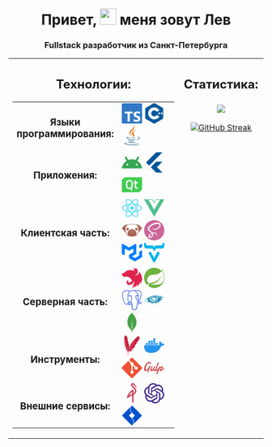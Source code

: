 <h1 align="center">Привет, <img src="https://github.com/blackcater/blackcater/raw/main/images/Hi.gif" height="32"/> меня зовут Лев</h1>
<h3 align="center">Fullstack разработчик из Санкт-Петербурга</h3>

<table>
<tr>
<td valign="top" width="66%">
<div align="center">  
<h2 align="center">Технологии:</h2>
<table>
<tr>
<td valign="center" width="50%">
<h3 align="center"> Языки программирования: </h3>
</td><td valign="top" width="50%">
<svg width=40 height=40 role="img" viewBox="0 0 24 24" xmlns="http://www.w3.org/2000/svg"><path d="M1.125 0C.502 0 0 .502 0 1.125v21.75C0 23.498.502 24 1.125 24h21.75c.623 0 1.125-.502 1.125-1.125V1.125C24 .502 23.498 0 22.875 0zm17.363 9.75c.612 0 1.154.037 1.627.111a6.38 6.38 0 0 1 1.306.34v2.458a3.95 3.95 0 0 0-.643-.361 5.093 5.093 0 0 0-.717-.26 5.453 5.453 0 0 0-1.426-.2c-.3 0-.573.028-.819.086a2.1 2.1 0 0 0-.623.242c-.17.104-.3.229-.393.374a.888.888 0 0 0-.14.49c0 .196.053.373.156.529.104.156.252.304.443.444s.423.276.696.41c.273.135.582.274.926.416.47.197.892.407 1.266.628.374.222.695.473.963.753.268.279.472.598.614.957.142.359.214.776.214 1.253 0 .657-.125 1.21-.373 1.656a3.033 3.033 0 0 1-1.012 1.085 4.38 4.38 0 0 1-1.487.596c-.566.12-1.163.18-1.79.18a9.916 9.916 0 0 1-1.84-.164 5.544 5.544 0 0 1-1.512-.493v-2.63a5.033 5.033 0 0 0 3.237 1.2c.333 0 .624-.03.872-.09.249-.06.456-.144.623-.25.166-.108.29-.234.373-.38a1.023 1.023 0 0 0-.074-1.089 2.12 2.12 0 0 0-.537-.5 5.597 5.597 0 0 0-.807-.444 27.72 27.72 0 0 0-1.007-.436c-.918-.383-1.602-.852-2.053-1.405-.45-.553-.676-1.222-.676-2.005 0-.614.123-1.141.369-1.582.246-.441.58-.804 1.004-1.089a4.494 4.494 0 0 1 1.47-.629 7.536 7.536 0 0 1 1.77-.201zm-15.113.188h9.563v2.166H9.506v9.646H6.789v-9.646H3.375z"  fill="#3178C6"/></svg>
<svg width=40 height=40 role="img" viewBox="0 0 24 24" xmlns="http://www.w3.org/2000/svg"><path d="M22.394 6c-.167-.29-.398-.543-.652-.69L12.926.22c-.509-.294-1.34-.294-1.848 0L2.26 5.31c-.508.293-.923 1.013-.923 1.6v10.18c0 .294.104.62.271.91.167.29.398.543.652.69l8.816 5.09c.508.293 1.34.293 1.848 0l8.816-5.09c.254-.147.485-.4.652-.69.167-.29.27-.616.27-.91V6.91c.003-.294-.1-.62-.268-.91zM12 19.11c-3.92 0-7.109-3.19-7.109-7.11 0-3.92 3.19-7.11 7.11-7.11a7.133 7.133 0 016.156 3.553l-3.076 1.78a3.567 3.567 0 00-3.08-1.78A3.56 3.56 0 008.444 12 3.56 3.56 0 0012 15.555a3.57 3.57 0 003.08-1.778l3.078 1.78A7.135 7.135 0 0112 19.11zm7.11-6.715h-.79v.79h-.79v-.79h-.79v-.79h.79v-.79h.79v.79h.79zm2.962 0h-.79v.79h-.79v-.79h-.79v-.79h.79v-.79h.79v.79h.79z" fill="#00599C"/></svg>
<svg width=40 height=40 role="img" xmlns="http://www.w3.org/2000/svg" viewBox="0 0 32 32" fill="none"><path d="M16.0497 8.44062C22.6378 3.32607 19.2566 0 19.2566 0C19.7598 5.28738 13.813 6.53583 12.2189 10.1692C11.1312 12.6485 12.9638 14.8193 16.0475 17.5554C15.7749 16.9494 15.3544 16.3606 14.9288 15.7645C13.4769 13.7313 11.9645 11.6132 16.0497 8.44062Z" fill="#E76F00"/><path d="M17.1015 18.677C17.1015 18.677 19.0835 17.0779 17.5139 15.3008C12.1931 9.27186 23.3333 6.53583 23.3333 6.53583C16.5317 9.8125 17.5471 11.7574 19.2567 14.1202C21.0871 16.6538 17.1015 18.677 17.1015 18.677Z" fill="#E76F00"/><path d="M22.937 23.4456C29.0423 20.3258 26.2195 17.3278 24.2492 17.7317C23.7662 17.8305 23.5509 17.9162 23.5509 17.9162C23.5509 17.9162 23.7302 17.64 24.0726 17.5204C27.9705 16.1729 30.9682 21.4949 22.8143 23.6028C22.8143 23.6029 22.9088 23.5198 22.937 23.4456Z" fill="#5382A1"/><path d="M10.233 19.4969C6.41312 18.9953 12.3275 17.6139 12.3275 17.6139C12.3275 17.6139 10.0307 17.4616 7.20592 18.8043C3.86577 20.3932 15.4681 21.1158 21.474 19.5625C22.0984 19.1432 22.9614 18.7798 22.9614 18.7798C22.9614 18.7798 20.5037 19.2114 18.0561 19.4145C15.0612 19.6612 11.8459 19.7093 10.233 19.4969Z" fill="#5382A1"/><path d="M11.6864 22.4758C9.55624 22.2592 10.951 21.2439 10.951 21.2439C5.43898 23.0429 14.0178 25.083 21.7199 22.8682C20.9012 22.5844 20.3806 22.0653 20.3806 22.0653C16.6163 22.7781 14.441 22.7553 11.6864 22.4758Z" fill="#5382A1"/><path d="M12.6145 25.6991C10.486 25.4585 11.7295 24.7474 11.7295 24.7474C6.72594 26.1222 14.7729 28.9625 21.1433 26.2777C20.0999 25.8787 19.3528 25.4181 19.3528 25.4181C16.5111 25.9469 15.1931 25.9884 12.6145 25.6991Z" fill="#5382A1"/><path d="M25.9387 27.3388C25.9387 27.3388 26.8589 28.0844 24.9252 28.6612C21.2481 29.7566 9.62093 30.0874 6.39094 28.7049C5.22984 28.2082 7.40723 27.5189 8.09215 27.3742C8.80646 27.2219 9.21466 27.2503 9.21466 27.2503C7.9234 26.3558 0.868489 29.0067 5.63111 29.7659C18.6195 31.8372 29.3077 28.8331 25.9387 27.3388Z" fill="#5382A1"/><path d="M28 28.9679C27.7869 31.6947 18.7877 32.2683 12.9274 31.8994C9.10432 31.6583 8.33812 31.0558 8.32691 31.047C11.9859 31.6402 18.1549 31.7482 23.1568 30.8225C27.5903 30.0016 28 28.9679 28 28.9679Z" fill="#5382A1"/><div xmlns="" id="ext_installed_id"/></svg>
</td></tr>
<tr>
<td valign="center" width="50%">
<h3 align="center"> Приложения: </h3>
</td><td valign="top" width="50%">
<svg width=40 height=40 role="img" viewBox="0 0 24 24" xmlns="http://www.w3.org/2000/svg"><title>Android</title><path d="M18.4395 5.5586c-.675 1.1664-1.352 2.3318-2.0274 3.498-.0366-.0155-.0742-.0286-.1113-.043-1.8249-.6957-3.484-.8-4.42-.787-1.8551.0185-3.3544.4643-4.2597.8203-.084-.1494-1.7526-3.021-2.0215-3.4864a1.1451 1.1451 0 0 0-.1406-.1914c-.3312-.364-.9054-.4859-1.379-.203-.475.282-.7136.9361-.3886 1.5019 1.9466 3.3696-.0966-.2158 1.9473 3.3593.0172.031-.4946.2642-1.3926 1.0177C2.8987 12.176.452 14.772 0 18.9902h24c-.119-1.1108-.3686-2.099-.7461-3.0683-.7438-1.9118-1.8435-3.2928-2.7402-4.1836a12.1048 12.1048 0 0 0-2.1309-1.6875c.6594-1.122 1.312-2.2559 1.9649-3.3848.2077-.3615.1886-.7956-.0079-1.1191a1.1001 1.1001 0 0 0-.8515-.5332c-.5225-.0536-.9392.3128-1.0488.5449zm-.0391 8.461c.3944.5926.324 1.3306-.1563 1.6503-.4799.3197-1.188.0985-1.582-.4941-.3944-.5927-.324-1.3307.1563-1.6504.4727-.315 1.1812-.1086 1.582.4941zM7.207 13.5273c.4803.3197.5506 1.0577.1563 1.6504-.394.5926-1.1038.8138-1.584.4941-.48-.3197-.5503-1.0577-.1563-1.6504.4008-.6021 1.1087-.8106 1.584-.4941z" fill="#34A853"/></svg>
<svg width=40 height=40 role="img" viewBox="0 0 24 24" xmlns="http://www.w3.org/2000/svg"><title>Flutter</title><path d="M14.314 0L2.3 12 6 15.7 21.684.013h-7.357zm.014 11.072L7.857 17.53l6.47 6.47H21.7l-6.46-6.468 6.46-6.46h-7.37z" fill="#02569B"/></svg>
<svg width=40 height=40 role="img" viewBox="0 0 24 24" xmlns="http://www.w3.org/2000/svg"><title>Qt</title><path d="M21.693 3.162H3.33L0 6.49v14.348h20.671L24 17.51V3.162zM12.785 18.4l-1.562.728-1.35-2.217c-.196.057-.499.09-.924.09-1.579 0-2.683-.425-3.305-1.276-.622-.85-.932-2.2-.932-4.033 0-1.84.319-3.206.949-4.098.63-.892 1.726-1.341 3.288-1.341 1.562 0 2.658.441 3.28 1.333.63.883.94 2.25.94 4.098 0 1.219-.13 2.2-.384 2.945-.261.752-.679 1.325-1.268 1.718zm4.736-1.587c-.858 0-1.447-.196-1.766-.59-.32-.392-.483-1.136-.483-2.232v-3.534H14.11V9.051h1.162V6.843h1.644V9.05h2.094v1.415h-2.094v3.346c0 .622.05 1.03.14 1.227.09.204.326.303.695.303l1.243-.05.073 1.326c-.67.13-1.186.196-1.546.196zm-8.58-9.08c-.95 0-1.604.311-1.963.94-.352.63-.532 1.629-.532 3.011 0 1.374.172 2.364.515 2.953.344.589 1.006.892 1.98.892.973 0 1.628-.295 1.971-.876.335-.58.507-1.57.507-2.953 0-1.39-.172-2.396-.523-3.026-.352-.63-1.006-.94-1.955-.94Z" fill="#41CD52"/></svg>
</td></tr>
<tr>
<td valign="center" width="50%">
<h3 align="center"> Клиентская часть: </h3>
</td><td valign="top" width="50%">
<svg  width=40 height=40  role="img" viewBox="0 0 24 24" xmlns="http://www.w3.org/2000/svg"><title>React</title><path d="M14.23 12.004a2.236 2.236 0 0 1-2.235 2.236 2.236 2.236 0 0 1-2.236-2.236 2.236 2.236 0 0 1 2.235-2.236 2.236 2.236 0 0 1 2.236 2.236zm2.648-10.69c-1.346 0-3.107.96-4.888 2.622-1.78-1.653-3.542-2.602-4.887-2.602-.41 0-.783.093-1.106.278-1.375.793-1.683 3.264-.973 6.365C1.98 8.917 0 10.42 0 12.004c0 1.59 1.99 3.097 5.043 4.03-.704 3.113-.39 5.588.988 6.38.32.187.69.275 1.102.275 1.345 0 3.107-.96 4.888-2.624 1.78 1.654 3.542 2.603 4.887 2.603.41 0 .783-.09 1.106-.275 1.374-.792 1.683-3.263.973-6.365C22.02 15.096 24 13.59 24 12.004c0-1.59-1.99-3.097-5.043-4.032.704-3.11.39-5.587-.988-6.38-.318-.184-.688-.277-1.092-.278zm-.005 1.09v.006c.225 0 .406.044.558.127.666.382.955 1.835.73 3.704-.054.46-.142.945-.25 1.44-.96-.236-2.006-.417-3.107-.534-.66-.905-1.345-1.727-2.035-2.447 1.592-1.48 3.087-2.292 4.105-2.295zm-9.77.02c1.012 0 2.514.808 4.11 2.28-.686.72-1.37 1.537-2.02 2.442-1.107.117-2.154.298-3.113.538-.112-.49-.195-.964-.254-1.42-.23-1.868.054-3.32.714-3.707.19-.09.4-.127.563-.132zm4.882 3.05c.455.468.91.992 1.36 1.564-.44-.02-.89-.034-1.345-.034-.46 0-.915.01-1.36.034.44-.572.895-1.096 1.345-1.565zM12 8.1c.74 0 1.477.034 2.202.093.406.582.802 1.203 1.183 1.86.372.64.71 1.29 1.018 1.946-.308.655-.646 1.31-1.013 1.95-.38.66-.773 1.288-1.18 1.87-.728.063-1.466.098-2.21.098-.74 0-1.477-.035-2.202-.093-.406-.582-.802-1.204-1.183-1.86-.372-.64-.71-1.29-1.018-1.946.303-.657.646-1.313 1.013-1.954.38-.66.773-1.286 1.18-1.868.728-.064 1.466-.098 2.21-.098zm-3.635.254c-.24.377-.48.763-.704 1.16-.225.39-.435.782-.635 1.174-.265-.656-.49-1.31-.676-1.947.64-.15 1.315-.283 2.015-.386zm7.26 0c.695.103 1.365.23 2.006.387-.18.632-.405 1.282-.66 1.933-.2-.39-.41-.783-.64-1.174-.225-.392-.465-.774-.705-1.146zm3.063.675c.484.15.944.317 1.375.498 1.732.74 2.852 1.708 2.852 2.476-.005.768-1.125 1.74-2.857 2.475-.42.18-.88.342-1.355.493-.28-.958-.646-1.956-1.1-2.98.45-1.017.81-2.01 1.085-2.964zm-13.395.004c.278.96.645 1.957 1.1 2.98-.45 1.017-.812 2.01-1.086 2.964-.484-.15-.944-.318-1.37-.5-1.732-.737-2.852-1.706-2.852-2.474 0-.768 1.12-1.742 2.852-2.476.42-.18.88-.342 1.356-.494zm11.678 4.28c.265.657.49 1.312.676 1.948-.64.157-1.316.29-2.016.39.24-.375.48-.762.705-1.158.225-.39.435-.788.636-1.18zm-9.945.02c.2.392.41.783.64 1.175.23.39.465.772.705 1.143-.695-.102-1.365-.23-2.006-.386.18-.63.406-1.282.66-1.933zM17.92 16.32c.112.493.2.968.254 1.423.23 1.868-.054 3.32-.714 3.708-.147.09-.338.128-.563.128-1.012 0-2.514-.807-4.11-2.28.686-.72 1.37-1.536 2.02-2.44 1.107-.118 2.154-.3 3.113-.54zm-11.83.01c.96.234 2.006.415 3.107.532.66.905 1.345 1.727 2.035 2.446-1.595 1.483-3.092 2.295-4.11 2.295-.22-.005-.406-.05-.553-.132-.666-.38-.955-1.834-.73-3.703.054-.46.142-.944.25-1.438zm4.56.64c.44.02.89.034 1.345.034.46 0 .915-.01 1.36-.034-.44.572-.895 1.095-1.345 1.565-.455-.47-.91-.993-1.36-1.565z" fill="#61DAFB"/></svg>
<svg   width=40 height=40   role="img" viewBox="0 0 24 24" xmlns="http://www.w3.org/2000/svg"><title>Vue.js</title><path d="M24,1.61H14.06L12,5.16,9.94,1.61H0L12,22.39ZM12,14.08,5.16,2.23H9.59L12,6.41l2.41-4.18h4.43Z" fill="#4FC08D"/></svg>
<svg width=40 height=40 role="img" viewBox="0 0 24 24" xmlns="http://www.w3.org/2000/svg"><title>Pug</title><path d="M12.0938 4.6358c-2.0663 0-3.6817.204-4.9221.5704a6.4511 6.4511 0 0 0 .0918-.084c.0374-.0375-.0507-.0625-.2285-.0684-.5335-.0175-1.8672.1436-2.9904.7051-1.273.599-4.118 3.7446-4.0432 3.9318.075.1872 1.4594 1.3458 1.8712 1.795.2621.2995 1.0485 2.9592 1.7599 2.51.189-.131.2656-.651.33-1.2931.0582.4975.1155 1.013.1934 1.4805.1123.7488 1.087 1.3474 1.1993 2.0587.1391 1.0138.7614 1.7234 1.9805 2.174.4847.6681 1.2382.3299 1.801.6347.8984.4867 1.9091.2617 2.92.2617 1.0108 0 1.984.186 2.92-.3007.576-.2995 1.32.0311 1.8087-.5802 1.2254-.4494 1.8319-1.1633 1.9727-2.1895.1123-.7113 1.0479-1.3099 1.1602-2.0587.0633-.3799.1102-.802.1582-1.2032.0568.4994.13.9042.291 1.0157.674.4493 1.4978-2.2104 1.7599-2.5099.4118-.4492 1.7963-1.6078 1.8712-1.795.0748-.1872-2.8074-3.3327-4.0803-3.9318-1.1231-.5615-2.4568-.7226-2.9903-.705-.167.0054-.2454.0287-.2247.0624-1.1748-.308-2.6728-.4805-4.6095-.4805zm.0293.5c2.2035 0 3.8486.2253 5.01.6153.1335.0449.2387.098.3593.1465.6901.715 1.6233 1.831 2.0138 3.1173.0246.081.0405.1658.0625.248.0003.0013-.0003.0028 0 .004v.0039c.0453.77.3158 1.4169.2305 1.9903-.1536.9982-.2285 1.9726-.373 2.84l-.002.0039v.0039c-.0289.1922-.218.4762-.4786.8067-.2606.3305-.5955.7024-.6817 1.248v.006l-.0019.0038c-.1006.733-.4207 1.1997-1.17 1.5821.1252-.4447.2051-1.055.2051-1.963.0374-1.1231.0766-1.5722-.8594-2.6954-.7184-.9236-1.704-1.5746-2.793-1.8985-.1111-.3899-.7217-.836-1.551-.836-.8285 0-1.4147.422-1.5352.8204-1.1098.3182-2.116.9759-2.8458 1.9141-.936 1.1232-.8594 1.6097-.8594 2.6955 0 .9037.0795 1.5135.2031 1.961-.7697-.385-1.1078-.857-1.207-1.5802v-.0097c-.0875-.5541-.4371-.9235-.7071-1.254-.27-.3305-.4626-.6166-.4903-.8008l-.002-.004v-.0038c-.1444-.8669-.2196-1.8406-.373-2.838v-.002c-.0853-.5734.1833-1.2203.2285-1.9903v.0156c.0131-.1437.0173-.241.0254-.371.3604-1.1587 1.1531-2.1726 1.8048-2.8752a6.4135 6.4135 0 0 1 .7246-.289c1.1921-.3916 2.8593-.6153 5.0628-.6153zm-5.2092 3.805a1.6473 1.6473 0 0 0-1.6349 1.6484 1.6473 1.6473 0 0 0 1.6485 1.6466 1.6473 1.6473 0 0 0 .4415-.0606c.3487-.3747.7177-.7223 1.1113-1.041a1.6473 1.6473 0 0 0 .0938-.545 1.6473 1.6473 0 0 0-1.6466-1.6485 1.6473 1.6473 0 0 0-.0136 0zm10.2973 0a1.6473 1.6473 0 0 0-1.6368 1.6484 1.6473 1.6473 0 0 0 .1504.6836c.3125.2642.611.547.8945.8477a1.6473 1.6473 0 0 0 .6036.1153 1.6473 1.6473 0 0 0 1.6465-1.6466 1.6473 1.6473 0 0 0-1.6465-1.6485 1.6473 1.6473 0 0 0-.0117 0zm-9.8715.4863a.4118.4118 0 0 1 .4101.412.4118.4118 0 0 1-.4101.4122.4118.4118 0 0 1-.4122-.4121.4118.4118 0 0 1 .4122-.4121zm9.471 0a.4118.4118 0 0 1 .4122.412.4118.4118 0 0 1-.4121.4122.4118.4118 0 0 1-.4122-.4121.4118.4118 0 0 1 .4122-.4121zm-5.1095 1.4863a.1498.2995 17.23 0 1 .0293.004.1498.2995 17.23 0 1 .0547.33.1498.2995 17.23 0 1-.2325.2422.1498.2995 17.23 0 1-.0527-.33.1498.2995 17.23 0 1 .2012-.2462zm.6719.0215a.2995.1498 75.54 0 1 .205.254.2995.1498 75.54 0 1-.0703.328.2995.1498 75.54 0 1-.2207-.2519.2995.1498 75.54 0 1 .0703-.3281.2995.1498 75.54 0 1 .0157-.002zm-.3164.4766s.0358.226.1855.3008c.1498.0749.8614-.1504.8614-.1504-.337.262-.9727.263-.9727.338v.373c0 .4079.0263 1.4614-.0313 1.6856.8238.0045 2.09 1.1255 2.09 2.508v.0741c-.0375-1.3478-1.6091-2.4337-2.0958-2.4337-.4867 0-2.0603 1.0485-2.0978 2.4337v-.0742c0-1.3626 1.2326-2.47 2.0567-2.506-.0704-.5517-.0722-1.1372-.0722-1.6875v-.373c-.2145-.0954-.4322-.1714-.6563-.2364.1846.0326.371.0488.545.0488.1497-.0749.1875-.3008.1875-.3008zm-3.0412 1.3477a.1498.1498 0 0 1 .0078 0 .1498.1498 0 0 1 .1504.1504.1498.1498 0 0 1-.1504.1504.1498.1498 0 0 1-.1504-.1504.1498.1498 0 0 1 .1426-.1504zm1.1231 0a.1498.1498 0 0 1 .0078 0 .1498.1498 0 0 1 .1504.1504.1498.1498 0 0 1-.1504.1504.1498.1498 0 0 1-.1504-.1504.1498.1498 0 0 1 .1426-.1504zm3.67 0a.1498.1498 0 0 1 .0079 0 .1498.1498 0 0 1 .1504.1504.1498.1498 0 0 1-.1504.1504.1498.1498 0 0 1-.1504-.1504.1498.1498 0 0 1 .1426-.1504zm1.1232 0a.1498.1498 0 0 1 .0078 0 .1498.1498 0 0 1 .1504.1504.1498.1498 0 0 1-.1504.1504.1498.1498 0 0 1-.1504-.1504.1498.1498 0 0 1 .1426-.1504zm-5.6526.8985a.1498.1498 0 0 1 .0078 0 .1498.1498 0 0 1 .1484.1504.1498.1498 0 0 1-.1484.1504.1498.1498 0 0 1-.1504-.1504.1498.1498 0 0 1 .1426-.1504zm5.3908 0a.1498.1498 0 0 1 .006 0 .1498.1498 0 0 1 .1503.1504.1498.1498 0 0 1-.1504.1504.1498.1498 0 0 1-.1484-.1504.1498.1498 0 0 1 .1425-.1504Z" fill="#A86454"/></svg>
<svg width=40 height=40 role="img" viewBox="0 0 24 24" xmlns="http://www.w3.org/2000/svg"><title>Sass</title><path d="M12 0c6.627 0 12 5.373 12 12s-5.373 12-12 12S0 18.627 0 12 5.373 0 12 0zM9.615 15.998c.175.645.156 1.248-.024 1.792l-.065.18c-.024.061-.052.12-.078.176-.14.29-.326.56-.555.81-.698.759-1.672 1.047-2.09.805-.45-.262-.226-1.335.584-2.19.871-.918 2.12-1.509 2.12-1.509v-.003l.108-.061zm9.911-10.861c-.542-2.133-4.077-2.834-7.422-1.645-1.989.707-4.144 1.818-5.693 3.267C4.568 8.48 4.275 9.98 4.396 10.607c.427 2.211 3.457 3.657 4.703 4.73v.006c-.367.18-3.056 1.529-3.686 2.925-.675 1.47.105 2.521.615 2.655 1.575.436 3.195-.36 4.065-1.649.84-1.261.766-2.881.404-3.676.496-.135 1.08-.195 1.83-.104 2.101.24 2.521 1.56 2.43 2.1-.09.539-.523.854-.674.944-.15.091-.195.12-.181.181.015.09.091.09.21.075.165-.03 1.096-.45 1.141-1.471.045-1.29-1.186-2.729-3.375-2.7-.9.016-1.471.091-1.875.256-.03-.045-.061-.075-.105-.105-1.35-1.455-3.855-2.475-3.75-4.41.03-.705.285-2.564 4.8-4.814 3.705-1.846 6.661-1.335 7.171-.21.733 1.604-1.576 4.59-5.431 5.024-1.47.165-2.235-.404-2.431-.615-.209-.225-.239-.24-.314-.194-.12.06-.045.255 0 .375.12.3.585.825 1.396 1.095.704.225 2.43.359 4.5-.45 2.324-.899 4.139-3.405 3.614-5.505l.073.067z" fill="#CC6699"/></svg>
<svg width=40 height=40 role="img" viewBox="0 0 24 24" xmlns="http://www.w3.org/2000/svg"><title>MUI</title><path d="M20.229 15.793a.666.666 0 0 0 .244-.243.666.666 0 0 0 .09-.333l.012-3.858a.666.666 0 0 1 .09-.333.666.666 0 0 1 .245-.243L23 9.58a.667.667 0 0 1 .333-.088.667.667 0 0 1 .333.09.667.667 0 0 1 .244.243.666.666 0 0 1 .089.333v7.014a.667.667 0 0 1-.335.578l-7.893 4.534a.666.666 0 0 1-.662 0l-6.194-3.542a.667.667 0 0 1-.246-.244.667.667 0 0 1-.09-.335v-3.537c0-.004.004-.006.008-.004s.008 0 .008-.005v-.004c0-.003.002-.005.004-.007l5.102-2.93c.004-.003.002-.01-.003-.01a.005.005 0 0 1-.004-.002.005.005 0 0 1-.001-.004l.01-3.467a.667.667 0 0 0-.333-.58.667.667 0 0 0-.667 0L8.912 9.799a.667.667 0 0 1-.665 0l-3.804-2.19a.667.667 0 0 0-.999.577v6.267a.667.667 0 0 1-.332.577.666.666 0 0 1-.332.09.667.667 0 0 1-.333-.088L.336 13.825a.667.667 0 0 1-.246-.244.667.667 0 0 1-.09-.336L.019 2.292a.667.667 0 0 1 .998-.577l7.23 4.153a.667.667 0 0 0 .665 0l7.228-4.153a.666.666 0 0 1 .333-.088.666.666 0 0 1 .333.09.667.667 0 0 1 .244.244.667.667 0 0 1 .088.333V13.25c0 .117-.03.232-.089.334a.667.667 0 0 1-.245.244l-3.785 2.18a.667.667 0 0 0-.245.245.666.666 0 0 0-.089.334.667.667 0 0 0 .09.334.666.666 0 0 0 .247.244l2.088 1.189a.67.67 0 0 0 .33.087.667.667 0 0 0 .332-.089l4.457-2.56Zm.438-9.828a.666.666 0 0 0 .09.335.666.666 0 0 0 .248.244.667.667 0 0 0 .67-.008l2.001-1.2a.666.666 0 0 0 .237-.243.667.667 0 0 0 .087-.329V2.32a.667.667 0 0 0-.091-.335.667.667 0 0 0-.584-.33.667.667 0 0 0-.334.094l-2 1.2a.666.666 0 0 0-.238.243.668.668 0 0 0-.086.329v2.445Z" fill="#007FFF"/></svg>
<svg width=40 height=40 role="img" viewBox="0 0 24 24" xmlns="http://www.w3.org/2000/svg"><title>Vaadin</title><path d="M1.166.521C.506.521 0 1.055 0 1.715v1.97c0 2.316 1.054 3.473 3.502 3.473h5.43c1.623 0 1.783.685 1.783 1.35 0 .068.004.13.012.193a1.268 1.268 0 0 0 2.531-.004c.007-.062.012-.121.012-.19 0-.664.16-1.349 1.783-1.349h5.43C22.93 7.158 24 6.001 24 3.686V1.715c0-.66-.524-1.194-1.184-1.194-.66 0-1.189.534-1.189 1.194l-.004.685c0 .746-.476 1.27-1.594 1.27h-5.322c-2.422 0-2.608 1.796-2.687 2.748h-.055c-.08-.952-.266-2.748-2.688-2.748H3.955c-1.118 0-1.629-.544-1.629-1.29v-.665c0-.66-.5-1.194-1.16-1.194zm5.875 10.553a1.586 1.586 0 0 0-1.375 2.371c1.657 3.06 3.308 6.13 4.967 9.184a1.415 1.415 0 0 0 2.586.02l.033-.06 4.945-9.142a1.587 1.587 0 0 0-1.377-2.373c-.702 0-1.179.345-1.502 1.082l-3.386 6.313-3.383-6.305c-.326-.745-.805-1.09-1.508-1.09Z" fill="#00B4F0"/></svg>
</td></tr>
<tr>
<td valign="center" width="50%">
<h3 align="center"> Серверная часть: </h3>
</td><td valign="top" width="50%">
<svg width=40 height=40 role="img" viewBox="0 0 24 24" xmlns="http://www.w3.org/2000/svg"><title>NestJS</title><path d="M14.131.047c-.173 0-.334.037-.483.087.316.21.49.49.576.806.007.043.019.074.025.117a.681.681 0 0 1 .013.112c.024.545-.143.614-.26.936-.18.415-.13.861.086 1.22a.74.74 0 0 0 .074.137c-.235-1.568 1.073-1.803 1.314-2.293.019-.428-.334-.713-.613-.911a1.37 1.37 0 0 0-.732-.21zM16.102.4c-.024.143-.006.106-.012.18-.006.05-.006.112-.012.161-.013.05-.025.1-.044.149-.012.05-.03.1-.05.149l-.067.142c-.02.025-.031.05-.05.075l-.037.055a2.152 2.152 0 0 1-.093.124c-.037.038-.068.081-.112.112v.006c-.037.031-.074.068-.118.1-.13.099-.278.173-.415.266-.043.03-.087.056-.124.093a.906.906 0 0 0-.118.099c-.043.037-.074.074-.111.118-.031.037-.068.08-.093.124a1.582 1.582 0 0 0-.087.13c-.025.05-.043.093-.068.142-.019.05-.037.093-.05.143a2.007 2.007 0 0 0-.043.155c-.006.025-.006.056-.012.08-.007.025-.007.05-.013.075 0 .05-.006.105-.006.155 0 .037 0 .074.006.111 0 .05.006.1.019.155.006.05.018.1.03.15.02.049.032.098.05.148.013.03.031.062.044.087l-1.426-.552c-.241-.068-.477-.13-.719-.186l-.39-.093c-.372-.074-.75-.13-1.128-.167-.013 0-.019-.006-.031-.006A11.082 11.082 0 0 0 8.9 2.855c-.378.025-.756.074-1.134.136a12.45 12.45 0 0 0-.837.174l-.279.074c-.092.037-.18.08-.266.118l-.205.093c-.012.006-.024.006-.03.012-.063.031-.118.056-.174.087a2.738 2.738 0 0 0-.236.118c-.043.018-.086.043-.124.062a.559.559 0 0 1-.055.03c-.056.032-.112.063-.162.094a1.56 1.56 0 0 0-.148.093c-.044.03-.087.055-.124.086-.006.007-.013.007-.019.013-.037.025-.08.056-.118.087l-.012.012-.093.074c-.012.007-.025.019-.037.025-.031.025-.062.056-.093.08-.006.013-.019.02-.025.025-.037.038-.074.069-.111.106-.007 0-.007.006-.013.012a1.742 1.742 0 0 0-.111.106c-.007.006-.007.012-.013.012a1.454 1.454 0 0 0-.093.1c-.012.012-.03.024-.043.036a1.374 1.374 0 0 1-.106.112c-.006.012-.018.019-.024.03-.05.05-.093.1-.143.15l-.018.018c-.1.106-.205.211-.317.304-.111.1-.229.192-.347.273a3.777 3.777 0 0 1-.762.421c-.13.056-.267.106-.403.149-.26.056-.527.161-.756.18-.05 0-.105.012-.155.018l-.155.037-.149.056c-.05.019-.099.044-.148.068-.044.031-.093.056-.137.087a1.011 1.011 0 0 0-.124.106c-.043.03-.087.074-.124.111-.037.043-.074.08-.105.124-.031.05-.068.093-.093.143a1.092 1.092 0 0 0-.087.142c-.025.056-.05.106-.068.161-.019.05-.037.106-.056.161-.012.05-.025.1-.03.15 0 .005-.007.012-.007.018-.012.056-.012.13-.019.167C.006 7.95 0 7.986 0 8.03a.657.657 0 0 0 .074.31v.006c.019.037.044.075.069.112.024.037.05.074.08.111.031.031.068.069.106.1a.906.906 0 0 0 .117.099c.149.13.186.173.378.272.031.019.062.031.1.05.006 0 .012.006.018.006 0 .013 0 .019.006.031a1.272 1.272 0 0 0 .08.298c.02.037.032.074.05.111.007.013.013.025.02.031.024.05.049.093.073.137l.093.13c.031.037.069.08.106.118.037.037.074.068.118.105 0 0 .006.006.012.006.037.031.074.062.112.087a.986.986 0 0 0 .136.08c.043.025.093.05.142.069a.73.73 0 0 0 .124.043c.007.006.013.006.025.012.025.007.056.013.08.019-.018.335-.024.65.026.762.055.124.328-.254.6-.688-.036.428-.061.93 0 1.079.069.155.44-.329.763-.862 4.395-1.016 8.405 2.02 8.826 6.31-.08-.67-.905-1.041-1.283-.948-.186.458-.502 1.047-1.01 1.413.043-.41.025-.83-.062-1.24a4.009 4.009 0 0 1-.769 1.562c-.588.043-1.177-.242-1.487-.67-.025-.018-.031-.055-.05-.08-.018-.043-.037-.087-.05-.13a.515.515 0 0 1-.037-.13c-.006-.044-.006-.087-.006-.137v-.093a.992.992 0 0 1 .031-.13c.013-.043.025-.086.044-.13.024-.043.043-.087.074-.13.105-.298.105-.54-.087-.682a.706.706 0 0 0-.118-.062c-.024-.006-.055-.018-.08-.025l-.05-.018a.847.847 0 0 0-.13-.031.472.472 0 0 0-.13-.019 1.01 1.01 0 0 0-.136-.012c-.031 0-.062.006-.093.006a.484.484 0 0 0-.137.019c-.043.006-.086.012-.13.024a1.068 1.068 0 0 0-.13.044c-.043.018-.08.037-.124.056-.037.018-.074.043-.118.062-1.444.942-.582 3.148.403 3.787-.372.068-.75.148-.855.229l-.013.012c.267.161.546.298.837.416.397.13.818.247 1.004.297v.006a5.996 5.996 0 0 0 1.562.112c2.746-.192 4.996-2.281 5.405-5.033l.037.161c.019.112.043.23.056.347v.006c.012.056.018.112.025.162v.024c.006.056.012.112.012.162.006.068.012.136.012.204v.1c0 .03.007.067.007.098 0 .038-.007.075-.007.112v.087c0 .043-.006.08-.006.124 0 .025 0 .05-.006.08 0 .044-.006.087-.006.137-.006.018-.006.037-.006.055l-.02.143c0 .019 0 .037-.005.056-.007.062-.019.118-.025.18v.012l-.037.174v.018l-.037.167c0 .007-.007.02-.007.025a1.663 1.663 0 0 1-.043.168v.018c-.019.062-.037.118-.05.174-.006.006-.006.012-.006.012l-.056.186c-.024.062-.043.118-.068.18-.025.062-.043.124-.068.18-.025.062-.05.117-.074.18h-.007c-.024.055-.05.117-.08.173a.302.302 0 0 1-.019.043c-.006.006-.006.013-.012.019a5.867 5.867 0 0 1-1.742 2.082c-.05.031-.099.069-.149.106-.012.012-.03.018-.043.03a2.603 2.603 0 0 1-.136.094l.018.037h.007l.26-.037h.006c.161-.025.322-.056.483-.087.044-.006.093-.019.137-.031l.087-.019c.043-.006.086-.018.13-.024.037-.013.074-.02.111-.031.62-.15 1.221-.354 1.798-.595a9.926 9.926 0 0 1-3.85 3.142c.714-.05 1.426-.167 2.114-.366a9.903 9.903 0 0 0 5.857-4.68 9.893 9.893 0 0 1-1.667 3.986 9.758 9.758 0 0 0 1.655-1.376 9.824 9.824 0 0 0 2.61-5.268c.21.98.272 1.99.18 2.987 4.474-6.241.371-12.712-1.346-14.416-.006-.013-.012-.019-.012-.031-.006.006-.006.006-.006.012 0-.006 0-.006-.007-.012 0 .074-.006.148-.012.223a8.34 8.34 0 0 1-.062.415c-.03.136-.068.273-.105.41-.044.13-.093.266-.15.396a5.322 5.322 0 0 1-.185.378 4.735 4.735 0 0 1-.477.688c-.093.111-.192.21-.292.31a3.994 3.994 0 0 1-.18.155l-.142.124a3.459 3.459 0 0 1-.347.241 4.295 4.295 0 0 1-.366.211c-.13.062-.26.118-.39.174a4.364 4.364 0 0 1-.818.223c-.143.025-.285.037-.422.05a4.914 4.914 0 0 1-.297.012 4.66 4.66 0 0 1-.422-.025 3.137 3.137 0 0 1-.421-.062 3.136 3.136 0 0 1-.415-.105h-.007c.137-.013.273-.025.41-.05a4.493 4.493 0 0 0 .818-.223c.136-.05.266-.112.39-.174.13-.062.248-.13.372-.204.118-.08.235-.161.347-.248.112-.087.217-.18.316-.279.105-.093.198-.198.291-.304.093-.111.18-.223.26-.334.013-.019.026-.044.038-.062.062-.1.124-.199.18-.298a4.272 4.272 0 0 0 .334-.775c.044-.13.075-.266.106-.403.025-.142.05-.278.062-.415.012-.142.025-.285.025-.421 0-.1-.007-.199-.013-.298a6.726 6.726 0 0 0-.05-.415 4.493 4.493 0 0 0-.092-.415c-.044-.13-.087-.267-.137-.397-.05-.13-.111-.26-.173-.384-.069-.124-.137-.248-.211-.366a6.843 6.843 0 0 0-.248-.34c-.093-.106-.186-.212-.285-.317a3.878 3.878 0 0 0-.161-.155c-.28-.217-.57-.421-.862-.607a1.154 1.154 0 0 0-.124-.062 2.415 2.415 0 0 0-.589-.26Z" fill="#E0234E"/></svg>
<svg width=40 height=40 role="img" viewBox="0 0 24 24" xmlns="http://www.w3.org/2000/svg"><title>Spring</title><path d="M21.8537 1.4158a10.4504 10.4504 0 0 1-1.284 2.2471A11.9666 11.9666 0 1 0 3.8518 20.7757l.4445.3951a11.9543 11.9543 0 0 0 19.6316-8.2971c.3457-3.0126-.568-6.8649-2.0743-11.458zM5.5805 20.8745a1.0174 1.0174 0 1 1-.1482-1.4323 1.0396 1.0396 0 0 1 .1482 1.4323zm16.1991-3.5806c-2.9385 3.9263-9.2601 2.5928-13.2852 2.7904 0 0-.7161.0494-1.4323.1481 0 0 .2717-.1234.6174-.2469 2.8398-.9877 4.1732-1.1853 5.9018-2.0743 3.2349-1.6545 6.4698-5.2844 7.1118-9.0379-1.2347 3.6053-4.9881 6.7167-8.3959 7.9761-2.3459.8643-6.5685 1.7039-6.5685 1.7039l-.1729-.0988c-2.8645-1.4076-2.9632-7.6304 2.2718-9.6306 2.2966-.889 4.4696-.395 6.9637-.9877 2.6422-.6174 5.7043-2.5929 6.939-5.1857 1.3828 4.1732 3.062 10.643.0493 14.6434z" fill="#6DB33F"/></svg>
<svg width=40 height=40  role="img" viewBox="0 0 24 24" xmlns="http://www.w3.org/2000/svg"><title>PostgreSQL</title><path d="M23.5594 14.7228a.5269.5269 0 0 0-.0563-.1191c-.139-.2632-.4768-.3418-1.0074-.2321-1.6533.3411-2.2935.1312-2.5256-.0191 1.342-2.0482 2.445-4.522 3.0411-6.8297.2714-1.0507.7982-3.5237.1222-4.7316a1.5641 1.5641 0 0 0-.1509-.235C21.6931.9086 19.8007.0248 17.5099.0005c-1.4947-.0158-2.7705.3461-3.1161.4794a9.449 9.449 0 0 0-.5159-.0816 8.044 8.044 0 0 0-1.3114-.1278c-1.1822-.0184-2.2038.2642-3.0498.8406-.8573-.3211-4.7888-1.645-7.2219.0788C.9359 2.1526.3086 3.8733.4302 6.3043c.0409.818.5069 3.334 1.2423 5.7436.4598 1.5065.9387 2.7019 1.4334 3.582.553.9942 1.1259 1.5933 1.7143 1.7895.4474.1491 1.1327.1441 1.8581-.7279.8012-.9635 1.5903-1.8258 1.9446-2.2069.4351.2355.9064.3625 1.39.3772a.0569.0569 0 0 0 .0004.0041 11.0312 11.0312 0 0 0-.2472.3054c-.3389.4302-.4094.5197-1.5002.7443-.3102.064-1.1344.2339-1.1464.8115-.0025.1224.0329.2309.0919.3268.2269.4231.9216.6097 1.015.6331 1.3345.3335 2.5044.092 3.3714-.6787-.017 2.231.0775 4.4174.3454 5.0874.2212.5529.7618 1.9045 2.4692 1.9043.2505 0 .5263-.0291.8296-.0941 1.7819-.3821 2.5557-1.1696 2.855-2.9059.1503-.8707.4016-2.8753.5388-4.1012.0169-.0703.0357-.1207.057-.1362.0007-.0005.0697-.0471.4272.0307a.3673.3673 0 0 0 .0443.0068l.2539.0223.0149.001c.8468.0384 1.9114-.1426 2.5312-.4308.6438-.2988 1.8057-1.0323 1.5951-1.6698zM2.371 11.8765c-.7435-2.4358-1.1779-4.8851-1.2123-5.5719-.1086-2.1714.4171-3.6829 1.5623-4.4927 1.8367-1.2986 4.8398-.5408 6.108-.13-.0032.0032-.0066.0061-.0098.0094-2.0238 2.044-1.9758 5.536-1.9708 5.7495-.0002.0823.0066.1989.0162.3593.0348.5873.0996 1.6804-.0735 2.9184-.1609 1.1504.1937 2.2764.9728 3.0892.0806.0841.1648.1631.2518.2374-.3468.3714-1.1004 1.1926-1.9025 2.1576-.5677.6825-.9597.5517-1.0886.5087-.3919-.1307-.813-.5871-1.2381-1.3223-.4796-.839-.9635-2.0317-1.4155-3.5126zm6.0072 5.0871c-.1711-.0428-.3271-.1132-.4322-.1772.0889-.0394.2374-.0902.4833-.1409 1.2833-.2641 1.4815-.4506 1.9143-1.0002.0992-.126.2116-.2687.3673-.4426a.3549.3549 0 0 0 .0737-.1298c.1708-.1513.2724-.1099.4369-.0417.156.0646.3078.26.3695.4752.0291.1016.0619.2945-.0452.4444-.9043 1.2658-2.2216 1.2494-3.1676 1.0128zm2.094-3.988-.0525.141c-.133.3566-.2567.6881-.3334 1.003-.6674-.0021-1.3168-.2872-1.8105-.8024-.6279-.6551-.9131-1.5664-.7825-2.5004.1828-1.3079.1153-2.4468.079-3.0586-.005-.0857-.0095-.1607-.0122-.2199.2957-.2621 1.6659-.9962 2.6429-.7724.4459.1022.7176.4057.8305.928.5846 2.7038.0774 3.8307-.3302 4.7363-.084.1866-.1633.3629-.2311.5454zm7.3637 4.5725c-.0169.1768-.0358.376-.0618.5959l-.146.4383a.3547.3547 0 0 0-.0182.1077c-.0059.4747-.054.6489-.115.8693-.0634.2292-.1353.4891-.1794 1.0575-.11 1.4143-.8782 2.2267-2.4172 2.5565-1.5155.3251-1.7843-.4968-2.0212-1.2217a6.5824 6.5824 0 0 0-.0769-.2266c-.2154-.5858-.1911-1.4119-.1574-2.5551.0165-.5612-.0249-1.9013-.3302-2.6462.0044-.2932.0106-.5909.019-.8918a.3529.3529 0 0 0-.0153-.1126 1.4927 1.4927 0 0 0-.0439-.208c-.1226-.4283-.4213-.7866-.7797-.9351-.1424-.059-.4038-.1672-.7178-.0869.067-.276.1831-.5875.309-.9249l.0529-.142c.0595-.16.134-.3257.213-.5012.4265-.9476 1.0106-2.2453.3766-5.1772-.2374-1.0981-1.0304-1.6343-2.2324-1.5098-.7207.0746-1.3799.3654-1.7088.5321a5.6716 5.6716 0 0 0-.1958.1041c.0918-1.1064.4386-3.1741 1.7357-4.4823a4.0306 4.0306 0 0 1 .3033-.276.3532.3532 0 0 0 .1447-.0644c.7524-.5706 1.6945-.8506 2.802-.8325.4091.0067.8017.0339 1.1742.081 1.939.3544 3.2439 1.4468 4.0359 2.3827.8143.9623 1.2552 1.9315 1.4312 2.4543-1.3232-.1346-2.2234.1268-2.6797.779-.9926 1.4189.543 4.1729 1.2811 5.4964.1353.2426.2522.4522.2889.5413.2403.5825.5515.9713.7787 1.2552.0696.087.1372.1714.1885.245-.4008.1155-1.1208.3825-1.0552 1.717-.0123.1563-.0423.4469-.0834.8148-.0461.2077-.0702.4603-.0994.7662zm.8905-1.6211c-.0405-.8316.2691-.9185.5967-1.0105a2.8566 2.8566 0 0 0 .135-.0406 1.202 1.202 0 0 0 .1342.103c.5703.3765 1.5823.4213 3.0068.1344-.2016.1769-.5189.3994-.9533.6011-.4098.1903-1.0957.333-1.7473.3636-.7197.0336-1.0859-.0807-1.1721-.151zm.5695-9.2712c-.0059.3508-.0542.6692-.1054 1.0017-.055.3576-.112.7274-.1264 1.1762-.0142.4368.0404.8909.0932 1.3301.1066.887.216 1.8003-.2075 2.7014a3.5272 3.5272 0 0 1-.1876-.3856c-.0527-.1276-.1669-.3326-.3251-.6162-.6156-1.1041-2.0574-3.6896-1.3193-4.7446.3795-.5427 1.3408-.5661 2.1781-.463zm.2284 7.0137a12.3762 12.3762 0 0 0-.0853-.1074l-.0355-.0444c.7262-1.1995.5842-2.3862.4578-3.4385-.0519-.4318-.1009-.8396-.0885-1.2226.0129-.4061.0666-.7543.1185-1.0911.0639-.415.1288-.8443.1109-1.3505.0134-.0531.0188-.1158.0118-.1902-.0457-.4855-.5999-1.938-1.7294-3.253-.6076-.7073-1.4896-1.4972-2.6889-2.0395.5251-.1066 1.2328-.2035 2.0244-.1859 2.0515.0456 3.6746.8135 4.8242 2.2824a.908.908 0 0 1 .0667.1002c.7231 1.3556-.2762 6.2751-2.9867 10.5405zm-8.8166-6.1162c-.025.1794-.3089.4225-.6211.4225a.5821.5821 0 0 1-.0809-.0056c-.1873-.026-.3765-.144-.5059-.3156-.0458-.0605-.1203-.178-.1055-.2844.0055-.0401.0261-.0985.0925-.1488.1182-.0894.3518-.1226.6096-.0867.3163.0441.6426.1938.6113.4186zm7.9305-.4114c.0111.0792-.049.201-.1531.3102-.0683.0717-.212.1961-.4079.2232a.5456.5456 0 0 1-.075.0052c-.2935 0-.5414-.2344-.5607-.3717-.024-.1765.2641-.3106.5611-.352.297-.0414.6111.0088.6356.1851z" fill="#4169E1"/></svg>
<svg width=40 height=40 role="img" viewBox="0 0 24 24" xmlns="http://www.w3.org/2000/svg"><title>Apache Cassandra</title><path d="M10.374 10.53a3.102 3.102 0 0 1-.428-.222l.555.143c0 .02-.01.036-.01.055l-.117.025zm-.283 1.506-.315.253.852-1.079-1.078.391c.002.017.009.033.009.05a.57.57 0 0 1-.184.42c.102.217.228.424.375.616a3.2 3.2 0 0 1 .34-.651zm.717-2.347-.652-.82a.427.427 0 0 1-.506.162c-.054.073-.083.162-.13.24l1.258.463c.011-.015.019-.031.03-.045zm-1.666.444c-.07.314-.087.637-.05.956a.566.566 0 0 1 .451.475l.946-.606c-.067-.022-.126-.06-.191-.088l-1.119-.08.64-.14a3.186 3.186 0 0 1-.668-.554l-.01.037zM20.1 11.648c-.164.202.833 1.022.833 1.022s-1.654-1.022-2.234-.72c-.278.144.574.811 1.175 1.242-.428-.274-.982-.571-1.175-.408-.328.277 1.565 2.549 1.565 2.549s-2.145-2.322-2.36-2.209c-.214.114.593 1.224.593 1.224s-1.06-1.16-1.35-.959c-.29.202 1.514 3.218 1.514 3.218s-1.956-3.091-2.763-2.574c1.268 2.782.795 3.18.795 3.18s-.162-2.839-1.742-2.764c-.795.038.379 2.12.379 2.12s-1.08-1.902-1.8-1.864c1.326 2.51.854 3.53.854 3.53s.219-2.143-1.58-3.336c.682.606-.427 3.336-.427 3.336s.976-4.023-.719-3.256c-.268.121-.019 2.007-.019 2.007s-.34-2.158-.851-2.045c-.298.066-1.893 2.99-1.893 2.99s1.306-3.16.908-3.027c-.29.096-.833 1.4-.833 1.4s.265-1.287 0-1.363c-.264-.075-1.74 1.363-1.74 1.363s1.097-1.287.908-1.552c-.287-.402-.623-.42-1.022-.265-.581.226-1.363 1.287-1.363 1.287s.78-1.074.643-1.476c-.219-.647-2.46 1.249-2.46 1.249s1.325-1.25 1.022-1.514c-.303-.265-1.947-.183-2.46-.185-1.515-.004-2.039-.36-2.498-.724 1.987.997 3.803-.151 6.094.494l.21.06c-1.3-.558-2.144-1.378-2.226-2.354-.036-.416.074-.827.297-1.222.619-.4 1.29-.773 2.06-1.095a4 4 0 0 0-.064.698c0 2.44 2.203 4.417 4.92 4.417s4.92-1.977 4.92-4.417c0-.45-.083-.881-.223-1.29 1.431.404 2.45.968 3.132 1.335.022.092.045.184.053.279.024.274-.018.547-.11.814.095-.147.198-.288.28-.445.367-.997 1.855.227 1.855.227s-1.085-.454-1.06-.24c.026.215 1.628.96 1.628.96s-1.45-.455-1.362-.114c.088.34 1.817 1.703 1.817 1.703s-1.956-1.489-2.12-1.287zm-7.268 2.65.042-.008-.06.01zM9.256 9.753c.12.13.26.234.396.343l.927-.029-1.064-.788c-.093.154-.195.303-.26.474Zm10.62 3.44c.3.215.54.373.54.373s-.24-.181-.54-.374zM7.507 8.617c-.14.229-.214.492-.215.76a3.99 3.99 0 0 0 2.358 3.64c0-.005.002-.01.003-.014a3.19 3.19 0 0 1-.58-.788c-.648.099-.926-.794-.336-1.08a3.174 3.174 0 0 1 .138-1.388 3.162 3.162 0 0 1-.52-1.36c-.296.07-.579.147-.848.23Zm1.488.82c.108-.24.243-.46.402-.661a.435.435 0 0 1 .568-.557c.077-.059.166-.099.248-.15a16.17 16.17 0 0 0-1.727.284c.114.388.272.76.509 1.084Zm2.285 3.928c1.4 0 2.633-.723 3.344-1.816a3.399 3.399 0 0 0-1.265-.539l-.297-.023.916.9-1.197-.467.704 1.078-1.074-.832-.012.006.347 1.278-.596-1.134-.098 1.33-.401-1.326-.472 1.261.114-1.359c-.006-.002-.01-.006-.015-.008l-.814 1.154.286-1.067c-.34.322-.605.713-.781 1.146.095.102.197.198.303.29.322.083.66.128 1.008.128zm10.145-4.434c.971-.567 1.716-1.955 1.716-1.955s-1.893 1.955-3.205 1.665c1.186-.934 1.766-2.549 1.766-2.549s-1.506 2.325-2.448 2.423c1.086-.959 1.54-2.322 1.54-2.322s-1.237 1.817-2.196 1.944c1.287-1.161 1.338-1.893 1.338-1.893s-1.781 2.302-2.499 1.943c.858-.934 1.439-2.12 1.439-2.12s-1.489 2.019-1.893 1.69c-.277-.05.454-.958.454-.958s-.908.807-1.16.606c.454-.278 1.236-1.64 1.236-1.64S16 7.505 15.621 7.304l.731-1.483s-.73 1.483-1.715 1.23c.454-.58.63-1.112.63-1.112s-.756 1.213-1.69.885c-.22-.077.273-.635.273-.635s-.626.61-1.055.534c-.43-.076.025-.858.025-.858s-.757 1.186-.908 1.136c-.152-.05.075-.833.075-.833s-.555.908-.858.858c-.302-.05 0-.934 0-.934s-.328.984-.58.909c-.252-.076-.303-.656-.303-.656s-.068.788-.429.858c-2.725.53-5.728 1.69-9.489 5.45C3.887 10.738 5.3 7.91 11.962 7.659c5.044-.191 7.399 2.137 8.177 2.17C22.51 9.93 24 7.633 24 7.633s-1.489 1.716-2.574 1.3zm-7.74.872-.608.464v.001l.054.003a3.35 3.35 0 0 0 .554-.468zm1.583-.426c0-.536-.237-.929-.594-1.217a3.178 3.178 0 0 1-.165.825.393.393 0 0 1-.328.681c-.154.233-.34.445-.549.63l.661.034-.995.237c-.025.018-.045.041-.07.058a3.194 3.194 0 0 1 1.536.691c.32-.574.504-1.235.504-1.94zM10.99 7.996a3.5 3.5 0 0 0-.785.46.427.427 0 0 1-.013.357l.885.643.023-.016-.36-1.262.627 1.12c.018-.006.04-.006.058-.011l-.02-1.251.398 1.163.477-1.15.016 1.268c.004.001.007.005.012.007l.713-1.005-.363 1.218.009.01 1.04-.69-.759 1.05.002.005.95-.34c.012-.016.028-.029.041-.045a.395.395 0 0 1 .394-.632 3.43 3.43 0 0 0 .27-.784 13.99 13.99 0 0 0-2.798-.168c-.286.011-.55.033-.817.053Z"  fill="#1287B1"/></svg>
<svg width=40 height=40  role="img" viewBox="0 0 24 24" xmlns="http://www.w3.org/2000/svg"><title>MongoDB</title><path d="M17.193 9.555c-1.264-5.58-4.252-7.414-4.573-8.115-.28-.394-.53-.954-.735-1.44-.036.495-.055.685-.523 1.184-.723.566-4.438 3.682-4.74 10.02-.282 5.912 4.27 9.435 4.888 9.884l.07.05A73.49 73.49 0 0111.91 24h.481c.114-1.032.284-2.056.51-3.07.417-.296.604-.463.85-.693a11.342 11.342 0 003.639-8.464c.01-.814-.103-1.662-.197-2.218zm-5.336 8.195s0-8.291.275-8.29c.213 0 .49 10.695.49 10.695-.381-.045-.765-1.76-.765-2.405z"  fill="#47A248"/></svg>
</td></tr>


<tr>
<td valign="center" width="50%">
<h3 align="center"> Инструменты: </h3>
</td><td valign="top" width="50%">
<svg width=40 height=40 role="img" viewBox="0 0 24 24" xmlns="http://www.w3.org/2000/svg"><title>Apache Maven</title><path d="M4.237.001c-.312-.013-.665.072-.828.457-.158.374-.283 1.188-.34 2.276l1.223.591c-.02-.737.007-1.43.076-2.066-.026.299-.056.96.006 2.039.019.342.049.725.088 1.15.002.024.002.047.007.069a45.485 45.485 0 0 0 .309 2.412c.057.368.126.752.195 1.16l-.01.01c.014.01.015.018.014.023l.03.16c.03.162.06.328.093.494l.108.553.056.289a61.72 61.72 0 0 0 .457 2.068c.09.382.186.78.287 1.186.098.386.199.783.309 1.193.096.362.199.735.303 1.117.003.018.012.036.015.055a145.826 145.826 0 0 0 .34 1.185l.049.174c.078.261.158.533.242.805a4.2 4.2 0 0 1-.293-.135l-.19-.654c-.02-.077-.042-.148-.062-.225l-.002-.004-.004-.002c-.087-.3-.17-.607-.257-.916-.023-.087-.044-.173-.069-.263l-.314-1.178c-.1-.381-.194-.765-.29-1.154-.094-.39-.185-.78-.277-1.172-.093-.401-.181-.8-.265-1.203-.085-.396-.161-.798-.24-1.193a50.315 50.315 0 0 1-.211-1.17c-.004-.013-.006-.03-.01-.041l.004-.002c-.057-.386-.116-.77-.174-1.15a60.905 60.905 0 0 1-.154-1.204 27.447 27.447 0 0 1-.172-2.41l-1.22-.59c-.004.074-.01.15-.013.23-.012.294-.02.605-.023.93a45.3 45.3 0 0 0 .006 1.157c.009.37.025.755.045 1.148.02.336.042.675.07 1.022l.002.039.006.004c.003.023.007.05.006.076.033.368.064.739.107 1.115a34.493 34.493 0 0 0 .303 2.125c.01.064.024.131.035.195a23.418 23.418 0 0 0 .547 2.32c.07.237.14.464.21.68.063.182.13.365.194.545.155.422.327.832.512 1.232l.006.004a.318.318 0 0 0 .02.05c.225.485.475.95.755 1.395.01.013.02.033.03.047-.455-.183-1.259-.098-1.253-.097.83.288 1.557.64 2.016 1.175-.183.2-.523.352-.953.477.594.064.924-.039 1.045-.092-.31.26-.483.732-.635 1.24.35-.57.696-.949 1.033-1.094.078.258.162.524.244.788A147.532 147.532 0 0 0 5.157 24a.56.56 0 0 0 .43-.312c.13-.282.83-1.775 1.908-3.875.413 1.303.88 2.679 1.386 4.109a.494.494 0 0 0 .076-.465 103.735 103.735 0 0 1-1.308-3.945c.154-.299.316-.612.484-.932.125.04.255.094.389.155.203.186.352.491.482.84a1.515 1.515 0 0 0-.334-1.098c1.335.258 2.547.09 3.287-.81a3.97 3.97 0 0 0 .192-.258c-.325.304-.682.404-1.313.273.996-.281 1.523-.617 2.035-1.22.12-.145.244-.303.371-.48-.943.722-1.927.822-2.9.493l-.045-.018c.914.02 2.203-.474 3.092-1.189.41-.33.796-.73 1.17-1.21.28-.359.55-.76.82-1.216.234-.393.468-.824.7-1.293a2.83 2.83 0 0 1-.74.137l-.144.008c-.048.002-.093 0-.146.002.885-.198 1.5-.74 1.994-1.447-.24.117-.628.262-1.07.297-.058.006-.12.006-.182.006-.013-.002-.028 0-.047-.002.306-.078.574-.178.81-.309a3.363 3.363 0 0 0 .358-.236c.044-.037.088-.07.13-.106.099-.086.193-.18.28-.287.028-.034.056-.063.08-.098.036-.05.073-.098.104-.146a8.388 8.388 0 0 0 .51-.828c.015-.031.032-.057.046-.088.04-.084.08-.16.11-.227.042-.099.074-.179.092-.238a.515.515 0 0 1-.108.051c-.273.112-.727.187-1.086.201-.004 0-.008 0-.013.004h-.067c.72-.214 1.067-.45 1.422-.818a13.883 13.883 0 0 0 1.154-1.428c.264-.37.505-.738.692-1.072a6.5 6.5 0 0 0 .298-.592c.066-.157.122-.305.172-.45-.466.01-.986.011-1.48 0 .495.01 1.015.007 1.484-.005.5-1.485.063-2.262.063-2.262s-.526-1.212-1.4-.851c-.426.175-1.172.73-2.083 1.56l.514 1.45a17.561 17.561 0 0 1 1.703-1.602c-.257.22-.807.726-1.615 1.644-.256.29-.537.624-.844.997-.017.02-.035.038-.047.06a51.435 51.435 0 0 0-1.666 2.187c-.248.34-.498.704-.765 1.088h-.016c.002.02-.004.028-.01.032l-.101.152c-.104.155-.213.31-.318.47l-.352.534c-.061.09-.124.181-.186.277-.184.282-.367.573-.558.873a97.351 97.351 0 0 0-1.428 2.338 96.866 96.866 0 0 0-1.341 2.343c-.012.017-.02.04-.034.057a197.256 197.256 0 0 0-.668 1.223l-.097.181c-.17.318-.346.642-.52.979 0 .004-.005.008-.006.013-.026.048-.05.093-.072.141-.117.222-.218.424-.45.87a1.352 1.352 0 0 0-.233-.182l.345-.65c.047-.089.096-.177.143-.27l.04-.077.546-1.001.13-.233v-.006l-.001-.006c.169-.31.345-.62.52-.94.051-.087.102-.173.153-.265.224-.395.454-.794.684-1.197a91.685 91.685 0 0 1 2.135-3.504c.247-.386.503-.77.754-1.152.092-.138.182-.272.279-.41a72.9 72.9 0 0 1 .48-.701c.007-.012.019-.024.026-.037h.006c.26-.356.517-.713.773-1.065.278-.373.554-.735.83-1.09a31.075 31.075 0 0 1 1.777-2.075l-.515-1.446c-.06.057-.126.116-.192.178a32.37 32.37 0 0 0-.758.729c-.295.294-.597.606-.912.935a46.032 46.032 0 0 0-1.632 1.838l-.03.033.002.008c-.017.02-.033.044-.054.064-.266.323-.538.649-.801.985a39.105 39.105 0 0 0-1.445 1.95c-.043.06-.085.126-.127.186a26.458 26.458 0 0 0-1.403 2.303c-.13.247-.256.485-.37.715-.096.195-.187.395-.278.591-.21.463-.398.93-.566 1.399l.002.006a.36.36 0 0 0-.026.058c-.108.303-.203.608-.29.914-.14.174-.302.325-.483.46a3.505 3.505 0 0 0-.131-.153 5.148 5.148 0 0 0 .824-2.211 6.4 6.4 0 0 0-.016-1.488c-.046-.4-.126-.82-.238-1.274-.097-.393-.217-.81-.363-1.248-.091.185-.22.367-.379.545l-.086.094c-.029.032-.06.06-.092.094.434-.674.486-1.397.358-2.148a2.722 2.722 0 0 1-.49.85c-.033.038-.072.077-.11.116-.01.007-.019.018-.033.028.144-.24.25-.467.318-.698a1.29 1.29 0 0 0 .04-.146 2.85 2.85 0 0 0 .038-.225l.018-.146a2.11 2.11 0 0 0-.002-.354c-.003-.04-.004-.076-.01-.113-.01-.055-.016-.105-.027-.154a7.416 7.416 0 0 0-.193-.84c-.01-.028-.015-.056-.026-.084-.027-.079-.048-.149-.072-.209a2.1 2.1 0 0 0-.09-.209.455.455 0 0 1-.035.1c-.102.24-.34.57-.557.8-.003.003-.007.005-.007.01l-.04.043c.318-.58.39-.946.385-1.398a12.274 12.274 0 0 0-.16-1.615 10.68 10.68 0 0 0-.232-1.104 5.853 5.853 0 0 0-.18-.558 6.337 6.337 0 0 0-.172-.391 26.18 26.18 0 0 0 .002-.004C5.576.341 4.82.124 4.82.124s-.27-.11-.582-.123zm3.38 15.783l.032.082v.002c-.06.033-.116.067-.178.097-.012.004-.024.012-.039.018a2.41 2.41 0 0 0 .186-.2zm-.603 1.626c.13.136.25.242.354.32l.07.227a1.866 1.866 0 0 0-.246.053l-.03-.098c-.024-.084-.048-.17-.076-.257l-.021-.073zm.26.875a2.34 2.34 0 0 1 .271.01l.07.229a.778.778 0 0 1 .247-.004l-.326.627a127.643 127.643 0 0 1-.262-.862z"  fill="#C71A36"/></svg>
<svg width=40 height=40 role="img" viewBox="0 0 24 24" xmlns="http://www.w3.org/2000/svg"><title>Docker</title><path d="M13.983 11.078h2.119a.186.186 0 00.186-.185V9.006a.186.186 0 00-.186-.186h-2.119a.185.185 0 00-.185.185v1.888c0 .102.083.185.185.185m-2.954-5.43h2.118a.186.186 0 00.186-.186V3.574a.186.186 0 00-.186-.185h-2.118a.185.185 0 00-.185.185v1.888c0 .102.082.185.185.185m0 2.716h2.118a.187.187 0 00.186-.186V6.29a.186.186 0 00-.186-.185h-2.118a.185.185 0 00-.185.185v1.887c0 .102.082.185.185.186m-2.93 0h2.12a.186.186 0 00.184-.186V6.29a.185.185 0 00-.185-.185H8.1a.185.185 0 00-.185.185v1.887c0 .102.083.185.185.186m-2.964 0h2.119a.186.186 0 00.185-.186V6.29a.185.185 0 00-.185-.185H5.136a.186.186 0 00-.186.185v1.887c0 .102.084.185.186.186m5.893 2.715h2.118a.186.186 0 00.186-.185V9.006a.186.186 0 00-.186-.186h-2.118a.185.185 0 00-.185.185v1.888c0 .102.082.185.185.185m-2.93 0h2.12a.185.185 0 00.184-.185V9.006a.185.185 0 00-.184-.186h-2.12a.185.185 0 00-.184.185v1.888c0 .102.083.185.185.185m-2.964 0h2.119a.185.185 0 00.185-.185V9.006a.185.185 0 00-.184-.186h-2.12a.186.186 0 00-.186.186v1.887c0 .102.084.185.186.185m-2.92 0h2.12a.185.185 0 00.184-.185V9.006a.185.185 0 00-.184-.186h-2.12a.185.185 0 00-.184.185v1.888c0 .102.082.185.185.185M23.763 9.89c-.065-.051-.672-.51-1.954-.51-.338.001-.676.03-1.01.087-.248-1.7-1.653-2.53-1.716-2.566l-.344-.199-.226.327c-.284.438-.49.922-.612 1.43-.23.97-.09 1.882.403 2.661-.595.332-1.55.413-1.744.42H.751a.751.751 0 00-.75.748 11.376 11.376 0 00.692 4.062c.545 1.428 1.355 2.48 2.41 3.124 1.18.723 3.1 1.137 5.275 1.137.983.003 1.963-.086 2.93-.266a12.248 12.248 0 003.823-1.389c.98-.567 1.86-1.288 2.61-2.136 1.252-1.418 1.998-2.997 2.553-4.4h.221c1.372 0 2.215-.549 2.68-1.009.309-.293.55-.65.707-1.046l.098-.288Z" fill="#2496ED"/></svg>
<svg width=40 height=40 role="img" viewBox="0 0 24 24" xmlns="http://www.w3.org/2000/svg"><title>Git</title><path d="M23.546 10.93L13.067.452c-.604-.603-1.582-.603-2.188 0L8.708 2.627l2.76 2.76c.645-.215 1.379-.07 1.889.441.516.515.658 1.258.438 1.9l2.658 2.66c.645-.223 1.387-.078 1.9.435.721.72.721 1.884 0 2.604-.719.719-1.881.719-2.6 0-.539-.541-.674-1.337-.404-1.996L12.86 8.955v6.525c.176.086.342.203.488.348.713.721.713 1.883 0 2.6-.719.721-1.889.721-2.609 0-.719-.719-.719-1.879 0-2.598.182-.18.387-.316.605-.406V8.835c-.217-.091-.424-.222-.6-.401-.545-.545-.676-1.342-.396-2.009L7.636 3.7.45 10.881c-.6.605-.6 1.584 0 2.189l10.48 10.477c.604.604 1.582.604 2.186 0l10.43-10.43c.605-.603.605-1.582 0-2.187" fill="#F05032"/></svg>
<svg width=40 height=40 role="img" viewBox="0 0 24 24" xmlns="http://www.w3.org/2000/svg"><title>gulp</title><path d="M5.936 4.694c-.336 0-.675.078-1.013.222-.34.145-.676.346-1.007.605a7.133 7.133 0 00-.97.917c-.313.354-.61.745-.887 1.164-.276.42-.533.867-.78 1.32h-.001v.001c-.239.473-.448.96-.63 1.455-.18.496-.324.993-.438 1.497-.11.5-.178.987-.2 1.465a.515.515 0 00-.01.091v.095c0 .261.038.53.075.776v.002l.001.002c.068.262.175.504.31.717a1.7 1.7 0 00.537.518c.217.138.474.207.776.207.263 0 .536-.06.817-.185.279-.125.557-.288.834-.479.268-.192.536-.412.794-.66.207-.192.396-.392.583-.59l-.196.608c-.085.293-.18.576-.257.853-.085.274-.152.52-.209.738-.057.216-.096.362-.096.456v.215c0 .241.025.411.104.518a.398.398 0 00.333.152.435.435 0 00.265-.095c.081-.06.15-.137.219-.224v-.002l.002-.001c.057-.087.115-.18.164-.278.05-.101.078-.19.107-.269v-.001l.067-.24.143-.495.19-.662c.076-.247.142-.495.227-.747l.225-.75c.072-.244.14-.465.203-.661.063-.2.116-.362.16-.493.02-.065.04-.116.054-.154l.014-.032.04.018.018-.048c.076-.218.151-.427.227-.626.076-.2.152-.4.21-.597a3.762 3.762 0 00.22-1.29.637.637 0 00-.05-.255.44.44 0 00-.124-.18.499.499 0 00-.174-.1.622.622 0 00-.19-.03.655.655 0 00-.378.127c-.129.086-.225.229-.297.422v.001l-.55 1.764a3.91 3.91 0 01-.317.513v.001a9.407 9.407 0 01-1.71 1.832c-.207.17-.404.301-.6.404a1.063 1.063 0 01-.5.146.48.48 0 01-.312-.103.637.637 0 01-.204-.275 1.582 1.582 0 01-.102-.387 3.182 3.182 0 01-.028-.422c0-.413.066-.874.198-1.394.132-.52.312-1.04.539-1.579.227-.54.492-1.06.786-1.571.293-.511.605-.965.926-1.362.32-.396.64-.706.97-.95.327-.244.62-.362.902-.362a.88.88 0 01.497.145c.152.098.29.263.42.496v-.001c.134.259.269.46.385.606.12.15.259.227.408.227a.51.51 0 00.416-.208c.115-.138.17-.327.17-.556 0-.096-.01-.2-.03-.307a.87.87 0 00-.14-.334c-.314-.47-.651-.807-1.01-1.024H7.06a2.216 2.216 0 00-1.125-.317zm10.961.855a.802.802 0 00-.41.12h-.001l-.001.001a.85.85 0 00-.318.43l-1.889 4.758-.417 1.045c-.153.38-.295.76-.447 1.148a4.792 4.792 0 00-.176.551 4.995 4.995 0 01-.257.215c-.207.16-.403.281-.589.365h-.002c-.184.093-.339.129-.463.129-.082 0-.137-.02-.172-.053-.035-.033-.056-.084-.056-.166 0-.185.028-.39.084-.615.057-.22.132-.451.217-.683a8.73 8.73 0 01.274-.69l.276-.644c.086-.2.153-.382.21-.534a1.15 1.15 0 00.089-.377.71.71 0 00-.143-.437.474.474 0 00-.39-.19.466.466 0 00-.378.179 1.514 1.514 0 00-.254.42 3.917 3.917 0 00-.201.537c-.056.19-.131.368-.207.535-.113.25-.246.524-.416.826a6.64 6.64 0 01-.565.849c-.207.26-.432.479-.675.654-.24.175-.495.257-.75.257-.083 0-.138-.03-.167-.088a.472.472 0 01-.052-.225c.01-.204.046-.419.112-.643.066-.222.141-.443.226-.66.085-.21.18-.424.283-.625.105-.201.2-.391.294-.56v-.001l.248-.47c.068-.136.107-.243.135-.33l.001-.002v-.001c.01-.04.021-.09.021-.145a.419.419 0 00-.054-.214v-.001l-.001-.001a.526.526 0 00-.335-.238.65.65 0 00-.588.103c-.132.091-.231.232-.319.426a23.085 23.085 0 00-.79 1.817c-.19.505-.323.914-.418 1.229a4.666 4.666 0 00-.163.7v.001l-.02.231v.002c0 .214.029.4.09.55v.002c.068.147.148.266.249.357a.893.893 0 00.36.191c.132.04.27.059.41.059.311 0 .598-.058.861-.155s.501-.232.714-.396c.21-.163.4-.346.563-.548.12-.14.21-.285.3-.427-.04.22-.078.437-.078.614 0 .33.063.57.202.717a.695.695 0 00.523.214c.208 0 .439-.057.694-.17.253-.113.51-.262.77-.446.065-.045.127-.093.19-.141l.005.036a1 1 0 00.15.35h.001l.001.002c.08.099.17.18.291.24.123.062.273.091.45.091.253 0 .516-.059.787-.175h.002c.268-.125.537-.279.805-.48.268-.201.545-.44.812-.697l.01-.009c-.046.106-.09.212-.138.319-.219.484-.442.972-.674 1.471-.233.5-.466.994-.684 1.488l-.001.003-.001.002a3.93 3.93 0 01-.104.278c-.036.092-.085.188-.115.298v.001c-.037.1-.075.198-.095.306-.03.11-.04.217-.04.315 0 .208.059.367.172.447a.67.67 0 00.398.115c.122 0 .234-.03.335-.08v-.001h.001a.95.95 0 00.263-.22c.076-.09.14-.192.198-.308.059-.117.107-.242.154-.365l.002-.004v-.004c.008-.037.037-.121.084-.244l.162-.436.19-.512.199-.522.17-.435c.048-.124.077-.21.095-.255v-.001c.019-.038.048-.095.085-.189l.133-.313.161-.37.172-.38.142-.342.103-.226.001-.001c.085-.17.188-.358.302-.566v-.001c.123-.207.255-.405.396-.612v-.001c.152-.2.302-.397.463-.585.161-.187.33-.347.5-.498.173-.14.346-.262.521-.345a1.14 1.14 0 01.499-.128c.086 0 .143.018.178.039a.135.135 0 01.042.103c0 .08-.043.207-.144.353v.001c-.104.16-.226.33-.377.519-.162.19-.323.389-.503.597-.18.21-.352.419-.514.628a6.18 6.18 0 00-.412.603v.001a1.518 1.518 0 00-.205.53v.007a.193.193 0 01-.004.022c-.003.01-.006.014-.006.035v.057c0 .257.092.465.274.606.183.152.441.22.76.22.349 0 .67-.068.97-.204.298-.134.605-.316.92-.556h.001c.315-.236.64-.517.991-.843.341-.325.739-.685 1.184-1.08a.847.847 0 00.262-.352c.059-.138.089-.275.089-.41a.635.635 0 00-.082-.324.278.278 0 00-.248-.148.369.369 0 00-.164.043c-.053.026-.109.06-.17.101-.104.033.017.063.03.108-.538.481-1.004.887-1.373 1.206-.38.332-.699.588-.946.788a5.893 5.893 0 01-.574.41c-.132.079-.233.117-.289.117-.078 0-.132-.02-.156-.043a.142.142 0 01-.043-.108c0-.007.01-.036.035-.075.026-.04.065-.091.117-.152l.398-.465c.162-.181.324-.381.504-.6.18-.22.35-.447.502-.682.16-.23.285-.467.39-.7.101-.233.156-.455.156-.666a.837.837 0 00-.106-.426.92.92 0 00-.277-.3c-.11-.08-.238-.14-.375-.181h-.001a1.557 1.557 0 00-1.043.073 3.064 3.064 0 00-.598.332 5.677 5.677 0 00-.565.45 9.89 9.89 0 00-.38.378l.036-.176c.015-.073.025-.141.034-.207v-.001c.01-.068.013-.116.013-.149a.529.529 0 00-.126-.373v-.001h-.002c-.087-.09-.222-.129-.4-.129-.122 0-.24.07-.34.19a2.18 2.18 0 00-.263.418 4.225 4.225 0 00-.202.48l-.133.378v.001c-.046.159-.097.321-.15.485-.014.004-.027.008-.041.014a.33.33 0 00-.136.089l.003-.003c-.118.114-.251.247-.399.389-.147.142-.303.284-.464.426-.162.133-.326.275-.49.407-.162.13-.32.245-.471.345-.15.101-.29.18-.419.241a.776.776 0 01-.309.088c-.06 0-.085-.014-.1-.042h-.001a.311.311 0 01-.032-.155c0-.113.02-.243.064-.39.042-.146.086-.274.13-.385l.028-.03.374-.952c.142-.365.294-.746.465-1.152l.513-1.254c.17-.427.342-.84.503-1.234l.475-1.102c.142-.336.266-.619.37-.848l-.001.002c.059-.117.097-.227.135-.32v-.002a.934.934 0 00.055-.297c0-.196-.061-.35-.18-.443a.6.6 0 00-.384-.133Z"  fill="#CF4647"/></svg>
</td></tr>
<tr>
<td valign="center">
<h3 align="center"> Внешние сервисы: </h3>
</td><td valign="top">
<svg width=40 height=40 role="img" viewBox="0 0 24 24" xmlns="http://www.w3.org/2000/svg"><title>MinIO</title><path d="M13.2072.006c-.6216-.0478-1.2.1943-1.6211.582a2.15 2.15 0 0 0-.0938 3.0352l3.4082 3.5507a3.042 3.042 0 0 1-.664 4.6875l-.463.2383V7.2853a15.4198 15.4198 0 0 0-8.0174 10.4862v.0176l6.5487-3.3281v7.621L13.7794 24V13.6817l.8965-.4629a4.4432 4.4432 0 0 0 1.2207-7.0292l-3.371-3.5254a.7489.7489 0 0 1 .037-1.0547.7522.7522 0 0 1 1.0567.0371l.4668.4863-.006.0059 4.0704 4.2441a.0566.0566 0 0 0 .082 0 .06.06 0 0 0 0-.0703l-3.1406-5.1425-.1484.1425.1484-.1445C14.4945.3926 13.8287.0538 13.2072.006Zm-.9024 9.8652v2.9941l-4.1523 2.1484a13.9787 13.9787 0 0 1 2.7676-3.9277 14.1784 14.1784 0 0 1 1.3847-1.2148z" fill="#C72E49"/></svg>
<svg width=40 height=40  role="img" viewBox="0 0 24 24" xmlns="http://www.w3.org/2000/svg"><title>OpenAI</title><path d="M22.2819 9.8211a5.9847 5.9847 0 0 0-.5157-4.9108 6.0462 6.0462 0 0 0-6.5098-2.9A6.0651 6.0651 0 0 0 4.9807 4.1818a5.9847 5.9847 0 0 0-3.9977 2.9 6.0462 6.0462 0 0 0 .7427 7.0966 5.98 5.98 0 0 0 .511 4.9107 6.051 6.051 0 0 0 6.5146 2.9001A5.9847 5.9847 0 0 0 13.2599 24a6.0557 6.0557 0 0 0 5.7718-4.2058 5.9894 5.9894 0 0 0 3.9977-2.9001 6.0557 6.0557 0 0 0-.7475-7.0729zm-9.022 12.6081a4.4755 4.4755 0 0 1-2.8764-1.0408l.1419-.0804 4.7783-2.7582a.7948.7948 0 0 0 .3927-.6813v-6.7369l2.02 1.1686a.071.071 0 0 1 .038.052v5.5826a4.504 4.504 0 0 1-4.4945 4.4944zm-9.6607-4.1254a4.4708 4.4708 0 0 1-.5346-3.0137l.142.0852 4.783 2.7582a.7712.7712 0 0 0 .7806 0l5.8428-3.3685v2.3324a.0804.0804 0 0 1-.0332.0615L9.74 19.9502a4.4992 4.4992 0 0 1-6.1408-1.6464zM2.3408 7.8956a4.485 4.485 0 0 1 2.3655-1.9728V11.6a.7664.7664 0 0 0 .3879.6765l5.8144 3.3543-2.0201 1.1685a.0757.0757 0 0 1-.071 0l-4.8303-2.7865A4.504 4.504 0 0 1 2.3408 7.872zm16.5963 3.8558L13.1038 8.364 15.1192 7.2a.0757.0757 0 0 1 .071 0l4.8303 2.7913a4.4944 4.4944 0 0 1-.6765 8.1042v-5.6772a.79.79 0 0 0-.407-.667zm2.0107-3.0231l-.142-.0852-4.7735-2.7818a.7759.7759 0 0 0-.7854 0L9.409 9.2297V6.8974a.0662.0662 0 0 1 .0284-.0615l4.8303-2.7866a4.4992 4.4992 0 0 1 6.6802 4.66zM8.3065 12.863l-2.02-1.1638a.0804.0804 0 0 1-.038-.0567V6.0742a4.4992 4.4992 0 0 1 7.3757-3.4537l-.142.0805L8.704 5.459a.7948.7948 0 0 0-.3927.6813zm1.0976-2.3654l2.602-1.4998 2.6069 1.4998v2.9994l-2.5974 1.4997-2.6067-1.4997Z"  fill="#412991"/></svg>
<svg width=40 height=40 role="img" viewBox="0 0 24 24" xmlns="http://www.w3.org/2000/svg"><title>Jira Software</title><path d="M12.004 0c-2.35 2.395-2.365 6.185.133 8.585l3.412 3.413-3.197 3.198a6.501 6.501 0 0 1 1.412 7.04l9.566-9.566a.95.95 0 0 0 0-1.344L12.004 0zm-1.748 1.74L.67 11.327a.95.95 0 0 0 0 1.344C4.45 16.44 8.22 20.244 12 24c2.295-2.298 2.395-6.096-.08-8.533l-3.47-3.469 3.2-3.2c-1.918-1.955-2.363-4.725-1.394-7.057z" fill="#0052CC"/></svg>
</td></tr>
</table>  
</div>
</td>
<td valign="top" width="33%">
<div align="center">  
<h2 align="center">
Статистика:</h2>
<h3  align="center"> <img  align="center" src="https://github-profile-trophy.vercel.app/?username=FollowTheOwlets&title=MultiLanguage&column=1">
</h3>

[![GitHub Streak](https://github-readme-streak-stats.herokuapp.com/?user=FollowTheOwlets)](https://git.io/streak-stats)
</div>
</td>
</tr>
</table>  